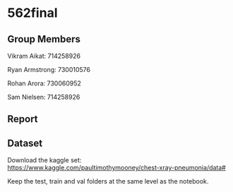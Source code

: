 # 562final

## Group Members

Vikram Aikat: 714258926

Ryan Armstrong: 730010576

Rohan Arora: 730060952

Sam Nielsen: 714258926

## Report

## Dataset

Download the kaggle set: https://www.kaggle.com/paultimothymooney/chest-xray-pneumonia/data#

Keep the test, train and val folders at the same level as the notebook. 
